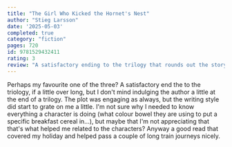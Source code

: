 ```yaml
---
title: "The Girl Who Kicked the Hornet's Nest"
author: "Stieg Larsson"
date: '2025-05-03'
completed: true
category: "fiction"
pages: 720
id: 9781529432411
rating: 3
review: "A satisfactory ending to the trilogy that rounds out the story nicely. "
---
```

Perhaps my favourite one of the three? A satisfactory end the to the triology, if a little over long, but I don't mind indulging the author a little at the end of a trilogy. The plot was engaging as always, but the writing style did start to grate on me a little. I'm not sure why I needed to know everything a character is doing (what colour bowel they are using to put a specific breakfast cereal in...), but maybe that I'm not appreciating that that's what helped me related to the characters? Anyway a good read that covered my holiday and helped pass a couple of long train journeys nicely.
